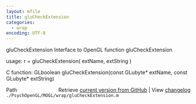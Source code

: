 ```yaml
---
layout: mfile
title: gluCheckExtension
categories:
  - wrap
encoding: UTF-8
---
```


gluCheckExtension  Interface to OpenGL function gluCheckExtension

usage:  r = gluCheckExtension\( extName, extString \)

C function:  GLboolean gluCheckExtension\(const GLubyte\* extName, const GLubyte\* extString\)


<div class="code_header" style="text-align:right;">
  <span style="float:left;">Path&nbsp;&nbsp;</span> <span class="counter">Retrieve <a href=
  "https://raw.github.com/Psychtoolbox-3/Psychtoolbox-3/beta/./PsychOpenGL/MOGL/wrap/gluCheckExtension.m">current version from GitHub</a> | View <a href=
  "https://github.com/Psychtoolbox-3/Psychtoolbox-3/commits/beta/./PsychOpenGL/MOGL/wrap/gluCheckExtension.m">changelog</a></span>
</div>
<div class="code">
  <code>./PsychOpenGL/MOGL/wrap/gluCheckExtension.m</code>
</div>

